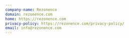 ```yaml
---
company-name: Rezonence
domain: rezonence.com
home: https://rezonence.com
privacy-policy: https://rezonence.com/privacy-policy/
email: info@rezonence.com
---
```




